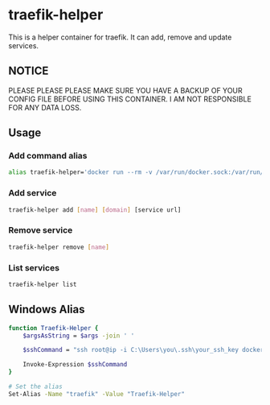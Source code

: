 # traefik-helper

This is a helper container for traefik. It can add, remove and update services.

## NOTICE

PLEASE PLEASE PLEASE MAKE SURE YOU HAVE A BACKUP OF YOUR CONFIG FILE BEFORE USING THIS CONTAINER. I AM NOT RESPONSIBLE FOR ANY DATA LOSS.

## Usage

### Add command alias

```bash
alias traefik-helper='docker run --rm -v /var/run/docker.sock:/var/run/docker.sock -v /home/traefik/data/config.yml:/app/config.yml -e CONTAINER_NAME=traefik fascinated/traefik-helper:latest python src/manage.py'
```

### Add service

```bash
traefik-helper add [name] [domain] [service url]
```

### Remove service

```bash
traefik-helper remove [name]
```

### List services

```bash
traefik-helper list
```

## Windows Alias

```bash
function Traefik-Helper {
    $argsAsString = $args -join ' '

    $sshCommand = "ssh root@ip -i C:\Users\you\.ssh\your_ssh_key docker run --rm -v /var/run/docker.sock:/var/run/docker.sock -v /home/traefik/data/config.yml:/app/config.yml -e CONTAINER_NAME=traefik fascinated/traefik-helper:latest python src/manage.py $argsAsString"

    Invoke-Expression $sshCommand
}

# Set the alias
Set-Alias -Name "traefik" -Value "Traefik-Helper"
```
